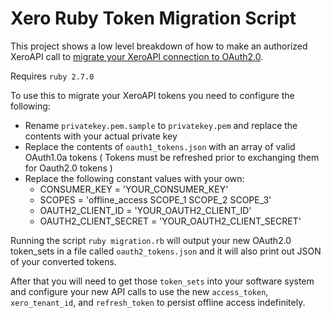 # Xero Ruby Token Migration Script

This project shows a low level breakdown of how to make an authorized XeroAPI call to [migrate your XeroAPI connection to OAuth2.0](https://developer.xero.com/documentation/oauth2/migrate).

Requires `ruby 2.7.0`

To use this to migrate your XeroAPI tokens you need to configure the following:
* Rename `privatekey.pem.sample` to `privatekey.pem` and replace the contents with your actual private key
* Replace the contents of `oauth1_tokens.json` with an array of valid OAuth1.0a tokens ( Tokens must be refreshed prior to exchanging them for Oauth2.0 tokens )
* Replace the following constant values with your own:
  * CONSUMER_KEY = 'YOUR_CONSUMER_KEY'
  * SCOPES = 'offline_access SCOPE_1 SCOPE_2 SCOPE_3'
  * OAUTH2_CLIENT_ID = 'YOUR_OAUTH2_CLIENT_ID'
  * OAUTH2_CLIENT_SECRET = 'YOUR_OAUTH2_CLIENT_SECRET'

Running the script `ruby migration.rb` will output your new OAuth2.0 token_sets in a file called `oauth2_tokens.json` and it will also print out JSON of your converted tokens.

After that you will need to get those `token_sets` into your software system and configure your new API calls to use the new `access_token`, `xero_tenant_id`, and `refresh_token` to persist offline access indefinitely.
